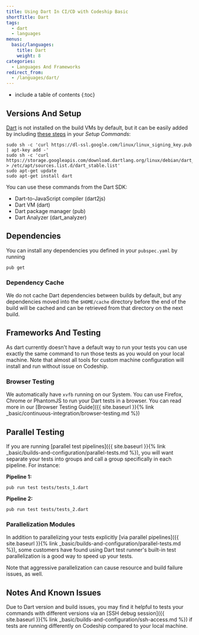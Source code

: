 ```yaml
---
title: Using Dart In CI/CD with Codeship Basic
shortTitle: Dart
tags:
  - dart
  - languages
menus:
  basic/languages:
    title: Dart
    weight: 8
categories:
  - Languages And Frameworks
redirect_from:
  - /languages/dart/
---
```


* include a table of contents
{:toc}

## Versions And Setup

[Dart](https://www.dartlang.org) is not installed on the build VMs by default, but it can be easily added by including [these steps](https://webdev.dartlang.org/tools/sdk#install-using-apt-get) in your _Setup Commands_:

```shell
sudo sh -c 'curl https://dl-ssl.google.com/linux/linux_signing_key.pub | apt-key add -'
sudo sh -c 'curl https://storage.googleapis.com/download.dartlang.org/linux/debian/dart_stable.list > /etc/apt/sources.list.d/dart_stable.list'
sudo apt-get update
sudo apt-get install dart
```

You can use these commands from the Dart SDK:

* Dart-to-JavaScript compiler (dart2js)
* Dart VM (dart)
* Dart package manager (pub)
* Dart Analyzer (dart_analyzer)

## Dependencies

You can install any dependencies you defined in your `pubspec.yaml` by running

```shell
pub get
```

### Dependency Cache

We do not cache Dart dependencies between builds by default, but any dependencies moved into the `$HOME/cache` directory before the end of the build will be cached and can be retrieved from that directory on the next build.

## Frameworks And Testing

As dart currently doesn't have a default way to run your tests you can use exactly the same command to run those tests as you would on your local machine. Note that almost all tools for custom machine configuration will install and run without issue on Codeship.

### Browser Testing

We automatically have `xvfb` running on our System. You can use Firefox, Chrome
or PhantomJS to run your Dart tests in a browser. You can read more in our
[Browser Testing Guide]({{ site.baseurl }}{% link _basic/continuous-integration/browser-testing.md %})

## Parallel Testing

If you are running [parallel test pipelines]({{ site.baseurl }}{% link _basic/builds-and-configuration/parallel-tests.md %}), you will want separate your tests into groups and call a group specifically in each pipeline. For instance:

**Pipeline 1:**
```shell
pub run test tests/tests_1.dart
```

**Pipeline 2:**
```shell
pub run test tests/tests_2.dart
```

### Parallelization Modules

In addition to parallelizing your tests explicitly [via parallel pipelines]({{ site.baseurl }}{% link _basic/builds-and-configuration/parallel-tests.md %}), some customers have found using Dart test runner's built-in test parallelization is a good way to speed up your tests.

Note that aggressive parallelization can cause resource and build failure issues, as well.

## Notes And Known Issues

Due to Dart version and build issues, you may find it helpful to tests your commands with different versions via an [SSH debug session]({{ site.baseurl }}{% link _basic/builds-and-configuration/ssh-access.md %}) if tests are running differently on Codeship compared to your local machine.
